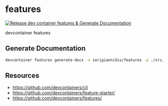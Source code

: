 # features

[![Release dev container features & Generate Documentation](https://github.com/sarigiannidis/features/actions/workflows/release.yaml/badge.svg)](https://github.com/sarigiannidis/features/actions/workflows/release.yaml)

devcontainer features

## Generate Documentation

```bash
devcontainer features generate-docs -n sarigiannidis/features -p ./src/
```

## Resources

* <https://github.com/devcontainers/cli>
* <https://github.com/devcontainers/feature-starter/>
* <https://github.com/devcontainers/features/>
